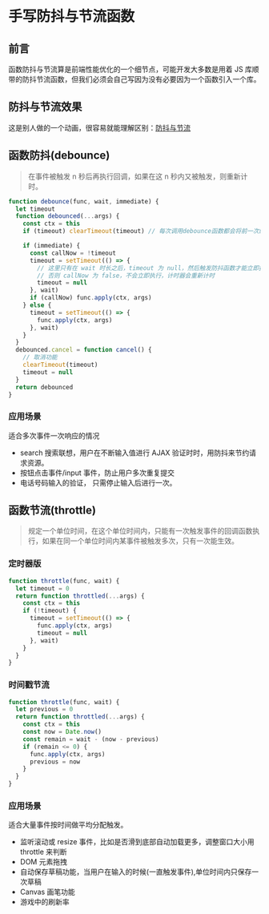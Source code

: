 # 手写防抖与节流函数

## 前言

函数防抖与节流算是前端性能优化的一个细节点，可能开发大多数是用着 JS 库顺带的防抖节流函数，但我们必须会自己写因为没有必要因为一个函数引入一个库。

## 防抖与节流效果

这是别人做的一个动画，很容易就能理解区别：[防抖与节流](http://demo.nimius.net/debounce_throttle/)

## 函数防抖(debounce)

> 在事件被触发 n 秒后再执行回调，如果在这 n 秒内又被触发，则重新计时。

```javascript
function debounce(func, wait, immediate) {
  let timeout
  function debounced(...args) {
    const ctx = this
    if (timeout) clearTimeout(timeout) // 每次调用debounce函数都会将前一次的timer清空，确保只执行一次

    if (immediate) {
      const callNow = !timeout
      timeout = setTimeout(() => {
        // 这里只有在 wait 时长之后，timeout 为 null，然后触发防抖函数才能立即执行，
        // 否则 callNow 为 false，不会立即执行，计时器会重新计时
        timeout = null
      }, wait)
      if (callNow) func.apply(ctx, args)
    } else {
      timeout = setTimeout(() => {
        func.apply(ctx, args)
      }, wait)
    }
  }
  debounced.cancel = function cancel() {
    // 取消功能
    clearTimeout(timeout)
    timeout = null
  }
  return debounced
}
```

### 应用场景

适合多次事件一次响应的情况

- search 搜索联想，用户在不断输入值进行 AJAX 验证时时，用防抖来节约请求资源。
- 按钮点击事件/input 事件，防止用户多次重复提交
- 电话号码输入的验证， 只需停止输入后进行一次。

## 函数节流(throttle)

> 规定一个单位时间，在这个单位时间内，只能有一次触发事件的回调函数执行，如果在同一个单位时间内某事件被触发多次，只有一次能生效。

### 定时器版

```javascript
function throttle(func, wait) {
  let timeout = 0
  return function throttled(...args) {
    const ctx = this
    if (!timeout) {
      timeout = setTimeout(() => {
        func.apply(ctx, args)
        timeout = null
      }, wait)
    }
  }
}
```

### 时间戳节流

```javascript
function throttle(func, wait) {
  let previous = 0
  return function throttled(...args) {
    const ctx = this
    const now = Date.now()
    const remain = wait - (now - previous)
    if (remain <= 0) {
      func.apply(ctx, args)
      previous = now
    }
  }
}
```

### 应用场景

适合大量事件按时间做平均分配触发。

- 监听滚动或 resize 事件，比如是否滑到底部自动加载更多，调整窗口大小用 throttle 来判断
- DOM 元素拖拽
- 自动保存草稿功能，当用户在输入的时候(一直触发事件),单位时间内只保存一次草稿
- Canvas 画笔功能
- 游戏中的刷新率
